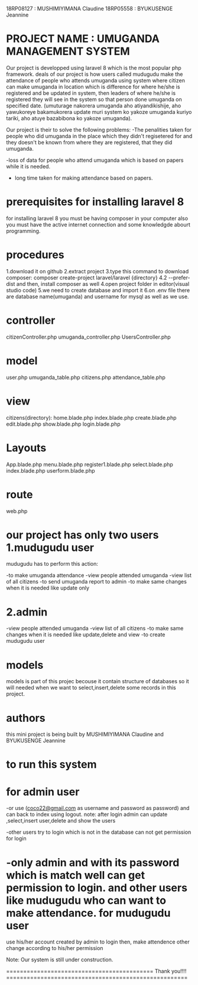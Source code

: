 18RP08127 : MUSHIMIYIMANA Claudine
18RP05558 : BYUKUSENGE Jeannine


PROJECT NAME : UMUGANDA MANAGEMENT SYSTEM
==========================================
Our project is developped using laravel 8 which is the most popular php framework.
deals of our project is how users called mudugudu make the attendance of people who attends umuganda using system 
where citizen can make umuganda in location which is difference for where he/she  is registered and be updated in system, 
then leaders of where he/she is registered they will see in the system so that person done umuganda on specified date.
(umuturage nakorera umuganda aho atiyandikishije, aho yawukoreye bakamukorera update muri system ko yakoze umuganda kuriyo tariki, 
aho atuye bazabibona ko yakoze umuganda).

Our project is their to solve the following problems:
-The penalities taken for people who did umuganda in the place which they didn't regisetered for 
  and they doesn't be known from where they are registered, that they did umuganda. 

-loss of data for people who attend umuganda which is based on papers while it is needed.
- long time taken for making attendance based on papers.


prerequisites for installing laravel 8
=========================================
for installing laravel 8 you must be having composer in your computer also you must have the active internet connection 
and some knowledgde abourt programming.


procedures
==========
1.download it on github
2.extract project
3.type this command to download composer: composer create-project laravel/laravel {directory} 4.2 --prefer-dist
 and then, install composer as well
4.open project folder in editor(visual studio code)
5.we need to create database and import it
6.on .env file there are database name(umuganda) and username for mysql as well as we use.

controller
==========
citizenController.php
umuganda_controller.php
UsersController.php

model
======
user.php
umuganda_table.php
citizens.php
attendance_table.php

view
=====
citizens(directory):
home.blade.php
index.blade.php
create.blade.php
edit.blade.php
show.blade.php
login.blade.php

Layouts
=======

App.blade.php
menu.blade.php
register1.blade.php
select.blade.php
index.blade.php
userform.blade.php

route
=====
web.php


our project has only two users
1.mudugudu user
===============
mudugudu has to perform this action:

-to make umuganda attendance
-view people attended umuganda 
-view list of all citizens
-to send umuganda report to admin
-to make same changes when it is needed like update only

2.admin
========
-view people attended umuganda 
-view list of all citizens
-to make same changes when it is needed like update,delete and view
-to create mudugudu user

 models
 =======
models is part of this projec becouse it contain structure of databases
so it will needed when we want to select,insert,delete some records in this
project.


authors
=======
this mini project is being built by MUSHIMIYIMANA Claudine and BYUKUSENGE Jeannine


to run this system
==================
for admin user
==============
-or use (coco22@gmail.com as username and password as password) and can back to index using logout.
note: after login admin can update ,select,insert user,delete and show the users

-other users try to login which is not in the database can not get permission for login

-only admin and with its password which is match well can get permission to login.
and other users like mudugudu who can want to make attendance.
for mudugudu user
=================
use his/her account created by admin to login then, make attendence other change according to his/her permission


Note: Our system is still under construction.




=========================================== Thank you!!!! =====================================================

